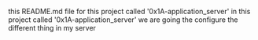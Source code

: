 this README.md file for this project called '0x1A-application_server'
in this project called '0x1A-application_server' we are going the configure the different thing in my server
